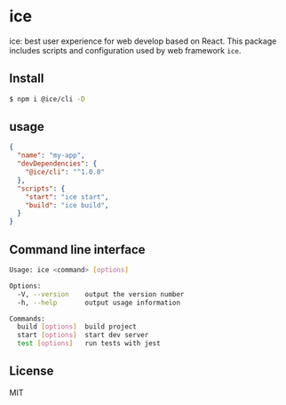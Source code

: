 # ice

ice: best user experience for web develop based on React.
This package includes scripts and configuration used by web framework `ice`.

## Install

```bash
$ npm i @ice/cli -D
```

## usage

```json
{
  "name": "my-app",
  "devDependencies": {
    "@ice/cli": "^1.0.0"
  },
  "scripts": {
    "start": "ice start",
    "build": "ice build",
  }
}
```

## Command line interface

```bash
Usage: ice <command> [options]

Options:
  -V, --version    output the version number
  -h, --help       output usage information

Commands:
  build [options]  build project
  start [options]  start dev server
  test [options]   run tests with jest
```

## License

MIT